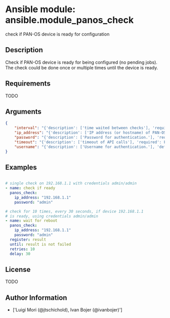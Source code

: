 # Ansible module: ansible.module_panos_check


check if PAN-OS device is ready for configuration

## Description

Check if PAN-OS device is ready for being configured (no pending jobs).
The check could be done once or multiple times until the device is ready.

## Requirements

TODO

## Arguments

``` json
{
    "interval": "{'description': ['time waited between checks'], 'required': False, 'default': '0'}",
    "ip_address": "{'description': ['IP address (or hostname) of PAN-OS device.'], 'required': True}",
    "password": "{'description': ['Password for authentication.'], 'required': True}",
    "timeout": "{'description': ['timeout of API calls'], 'required': False, 'default': '0'}",
    "username": "{'description': ['Username for authentication.'], 'default': 'admin'}",
}
```

## Examples


``` yaml

# single check on 192.168.1.1 with credentials admin/admin
- name: check if ready
  panos_check:
    ip_address: "192.168.1.1"
    password: "admin"

# check for 10 times, every 30 seconds, if device 192.168.1.1
# is ready, using credentials admin/admin
- name: wait for reboot
  panos_check:
    ip_address: "192.168.1.1"
    password: "admin"
  register: result
  until: result is not failed
  retries: 10
  delay: 30

```

## License

TODO

## Author Information
  - ['Luigi Mori (@jtschichold), Ivan Bojer (@ivanbojer)']
